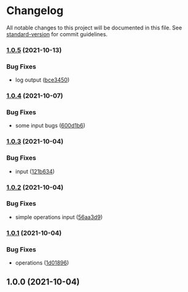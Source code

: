 # Changelog

All notable changes to this project will be documented in this file. See [standard-version](https://github.com/conventional-changelog/standard-version) for commit guidelines.

### [1.0.5](https://github.com/Irina996/mobile_dev_start/compare/v1.0.4...v1.0.5) (2021-10-13)


### Bug Fixes

* log output ([bce3450](https://github.com/Irina996/mobile_dev_start/commit/bce34507d7eebd801b845e31662fb6eaa451dc78))

### [1.0.4](https://github.com/Irina996/mobile_dev_start/compare/v1.0.3...v1.0.4) (2021-10-07)


### Bug Fixes

* some input bugs ([600d1b6](https://github.com/Irina996/mobile_dev_start/commit/600d1b6e0ad5c34193f7401bd5ec258e930ea34b))

### [1.0.3](https://github.com/Irina996/mobile_dev_start/compare/v1.0.2...v1.0.3) (2021-10-04)


### Bug Fixes

* input ([121b634](https://github.com/Irina996/mobile_dev_start/commit/121b6346d2c896078f1bf7c89582e3b64ab8b9a2))

### [1.0.2](https://github.com/Irina996/mobile_dev_start/compare/v1.0.1...v1.0.2) (2021-10-04)


### Bug Fixes

* simple operations input ([56aa3d9](https://github.com/Irina996/mobile_dev_start/commit/56aa3d9868113c62cee4d2c32bee99a370330177))

### [1.0.1](https://github.com/Irina996/mobile_dev_start/compare/v1.0.0...v1.0.1) (2021-10-04)


### Bug Fixes

* operations ([1d01896](https://github.com/Irina996/mobile_dev_start/commit/1d01896ec403ceb880d68ff30308859c5e23fc42))

## 1.0.0 (2021-10-04)
